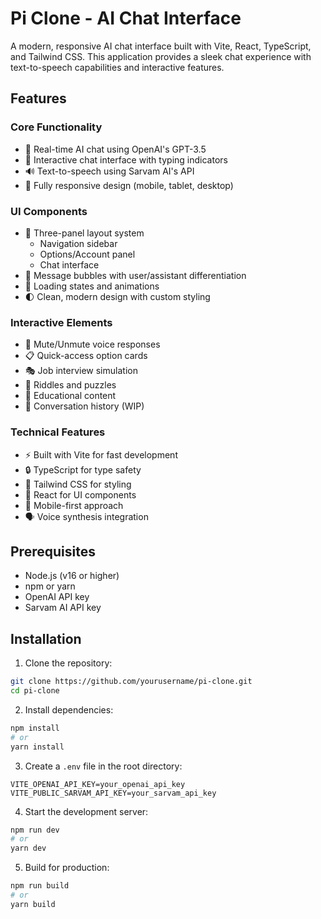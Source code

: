 # Pi Clone - AI Chat Interface

A modern, responsive AI chat interface built with Vite, React, TypeScript, and Tailwind CSS. This application provides a sleek chat experience with text-to-speech capabilities and interactive features.

## Features

### Core Functionality
- 🤖 Real-time AI chat using OpenAI's GPT-3.5
- 🎯 Interactive chat interface with typing indicators
- 🔊 Text-to-speech using Sarvam AI's API
- 📱 Fully responsive design (mobile, tablet, desktop)

### UI Components
- 🎨 Three-panel layout system
  - Navigation sidebar
  - Options/Account panel
  - Chat interface
- 💬 Message bubbles with user/assistant differentiation
- 🔄 Loading states and animations
- 🌓 Clean, modern design with custom styling

### Interactive Elements
- 🎤 Mute/Unmute voice responses
- 📋 Quick-access option cards
- 🎭 Job interview simulation
- 🧩 Riddles and puzzles
- 🌌 Educational content
- 📜 Conversation history (WIP)

### Technical Features
- ⚡ Built with Vite for fast development
- 🔒 TypeScript for type safety
- 🎨 Tailwind CSS for styling
- 🔄 React for UI components
- 📱 Mobile-first approach
- 🗣️ Voice synthesis integration

## Prerequisites

- Node.js (v16 or higher)
- npm or yarn
- OpenAI API key
- Sarvam AI API key

## Installation

1. Clone the repository:
```bash
git clone https://github.com/yourusername/pi-clone.git
cd pi-clone
```

2. Install dependencies:
```bash
npm install
# or
yarn install
```

3. Create a `.env` file in the root directory:
```env
VITE_OPENAI_API_KEY=your_openai_api_key
VITE_PUBLIC_SARVAM_API_KEY=your_sarvam_api_key
```

4. Start the development server:
```bash
npm run dev
# or
yarn dev
```

5. Build for production:
```bash
npm run build
# or
yarn build
```
